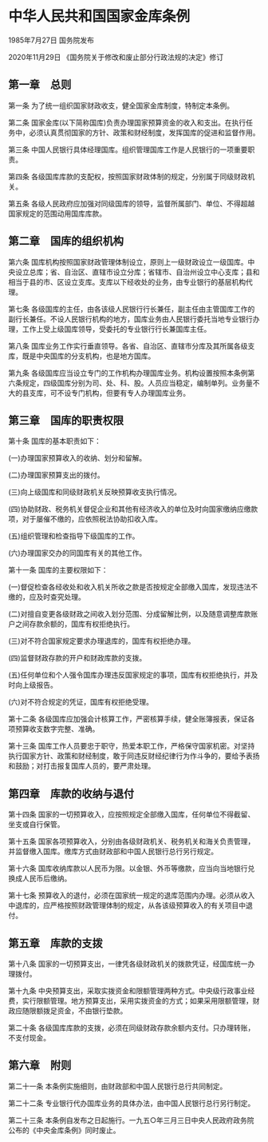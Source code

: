 # 中华人民共和国国家金库条例

1985年7月27日 国务院发布

2020年11月29日 《国务院关于修改和废止部分行政法规的决定》修订

<!-- INFO END -->

## 第一章　总则

第一条 为了统一组织国家财政收支，健全国家金库制度，特制定本条例。

第二条 国家金库(以下简称国库)负责办理国家预算资金的收入和支出。在执行任务中，必须认真贯彻国家的方针、政策和财经制度，发挥国库的促进和监督作用。

第三条 中国人民银行具体经理国库。组织管理国库工作是人民银行的一项重要职责。

第四条 各级国库库款的支配权，按照国家财政体制的规定，分别属于同级财政机关。

第五条 各级人民政府应加强对同级国库的领导，监督所属部门、单位、不得超越国家规定的范围动用国库库款。

## 第二章　国库的组织机构

第六条 国库机构按照国家财政管理体制设立，原则上一级财政设立一级国库。中央设立总库；省、自治区、直辖市设立分库；省辖市、自治州设立中心支库；县和相当于县的市、区设立支库。支库以下经收处的业务，由专业银行的基层机构代理。

第七条 各级国库的主任，由各该级人民银行行长兼任，副主任由主管国库工作的副行长兼任。不设人民银行机构的地方，国库业务由人民银行委托当地专业银行办理，工作上受上级国库领导，受委托的专业银行行长兼国库主任。

第八条 国库业务工作实行垂直领导。各省、自治区、直辖市分库及其所属各级支库，既是中央国库的分支机构，也是地方国库。

第九条 各级国库应当设立专门的工作机构办理国库业务。机构设置按照本条例第六条规定，四级国库分别为司、处、科、股。人员应当稳定，编制单列。业务量不大的县支库，可不设专门机构，但要有专人办理国库业务。

## 第三章　国库的职责权限

第十条 国库的基本职责如下：

(一)办理国家预算收入的收纳、划分和留解。

(二)办理国家预算支出的拨付。

(三)向上级国库和同级财政机关反映预算收支执行情况。

(四)协助财政、税务机关督促企业和其他有经济收入的单位及时向国家缴纳应缴款项，对于屡催不缴的，应依照税法协助扣收入库。

(五)组织管理和检查指导下级国库的工作。

(六)办理国家交办的同国库有关的其他工作。

第十一条 国库的主要权限如下：

(一)督促检查各经收处和收入机关所收之款是否按规定全部缴入国库，发现违法不缴的，应及时查究处理。

(二)对擅自变更各级财政之间收入划分范围、分成留解比例，以及随意调整库款账户之间存款余额的，国库有权拒绝执行。

(三)对不符合国家规定要求办理退库的，国库有权拒绝办理。

(四)监督财政存款的开户和财政库款的支拨。

(五)任何单位和个人强令国库办理违反国家规定的事项，国库有权拒绝执行，并及时向上级报告。

(六)对不符合规定的凭证，国库有权拒绝受理。

第十二条 各级国库应加强会计核算工作，严密核算手续，健全账簿报表，保证各项预算收支数字完整、准确。

第十三条 国库工作人员要忠于职守，热爱本职工作，严格保守国家机密。对坚持执行国家方针、政策和财经制度，敢于同违反财经纪律行为作斗争的，要给予表扬和鼓励；对打击报复国库人员的，要严肃处理。

## 第四章　库款的收纳与退付

第十四条 国家的一切预算收入，应按照规定全部缴入国库，任何单位不得截留、坐支或自行保管。

第十五条 国家各项预算收入，分别由各级财政机关、税务机关和海关负责管理，并监督缴入国库。缴库方式由财政部和中国人民银行总行另行规定。

第十六条 国库收纳库款以人民币为限。以金银、外币等缴款，应当向当地银行兑换成人民币后缴纳。

第十七条 预算收入的退付，必须在国家统一规定的退库范围内办理。必须从收入中退库的，应严格按照财政管理体制的规定，从各该级预算收入的有关项目中退付。

## 第五章　库款的支拨

第十八条 国家的一切预算支出，一律凭各级财政机关的拨款凭证，经国库统一办理拨付。

第十九条 中央预算支出，采取实拨资金和限额管理两种方式。中央级行政事业经费，实行限额管理。地方预算支出，采用实拨资金的方式；如果采用限额管理，财政应随限额拨足资金，不由银行垫款。

第二十条 各级国库库款的支拨，必须在同级财政存款余额内支付。只办理转账，不支付现金。

## 第六章　附则

第二十一条 本条例实施细则，由财政部和中国人民银行总行共同制定。

第二十二条 专业银行代办国库业务的具体办法，由中国人民银行总行另行制定。

第二十三条 本条例自发布之日起施行。一九五○年三月三日中央人民政府政务院公布的《中央金库条例》同时废止。

